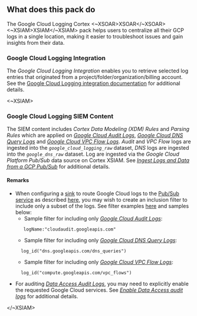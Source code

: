 ## What does this pack do

The Google Cloud Logging Cortex <~XSOAR>XSOAR</~XSOAR><~XSIAM>XSIAM</~XSIAM> pack helps users to centralize all their GCP logs in a single location, making it easier to troubleshoot issues and gain insights from their data.

### Google Cloud Logging Integration
The *Google Cloud Logging Integration* enables you to retrieve selected log entries that originated from a project/folder/organization/billing account. See the [Google Cloud Logging integration documentation](https://xsoar.pan.dev/docs/reference/integrations/google-cloud-logging) for additional details.   


<~XSIAM>
### Google Cloud Logging SIEM Content
The SIEM content includes *Cortex Data Modeling (XDM) Rules* and *Parsing Rules* which are applied on [*Google Cloud Audit Logs*](https://cloud.google.com/logging/docs/audit), [*Google Cloud DNS Query Logs*](https://cloud.google.com/dns/docs/monitoring#dns-log-record-format) and [*Google Cloud VPC Flow Logs*](https://cloud.google.com/vpc/docs/flow-logs). *Audit* and *VPC Flow* logs are ingested into the *`google_cloud_logging_raw`* dataset, *DNS* logs are ingested into the *`google_dns_raw`* dataset. Log are ingested via the *Google Cloud Platform Pub/Sub* data source on Cortex XSIAM. See [*Ingest Logs and Data from a GCP Pub/Sub*](https://docs-cortex.paloaltonetworks.com/r/Cortex-XSIAM/Cortex-XSIAM-Documentation/Ingest-logs-and-data-from-a-GCP-Pub/Sub?tocId=RyZP~~W~YWbOPGKAClIQHg) for additional details.

#### Remarks
- When configuring a [sink](https://cloud.google.com/logging/docs/export/configure_export_v2#creating_sink) to route Google Cloud logs to the [Pub/Sub service](https://cloud.google.com/pubsub/docs/pubsub-basics) as described [here](https://docs-cortex.paloaltonetworks.com/r/Cortex-XSIAM/Cortex-XSIAM-Documentation/Ingest-logs-and-data-from-a-GCP-Pub/Sub?tocId=RyZP~~W~YWbOPGKAClIQHg), you may wish to create an inclusion filter to include only a subset of the logs. See filter examples [here](https://cloud.google.com/logging/docs/export/configure_export_v2#filter-examples) and samples below: 
  -  Sample filter for including only [*Google Cloud Audit Logs*](https://cloud.google.com/logging/docs/audit):
  ```
     logName:"cloudaudit.googleapis.com"
  ```
  -  Sample filter for including only [*Google Cloud DNS Query Logs*](https://cloud.google.com/dns/docs/monitoring#dns-log-record-format):
  ```
    log_id("dns.googleapis.com/dns_queries") 
  ```
  -  Sample filter for including only [*Google Cloud VPC Flow Logs*](https://cloud.google.com/vpc/docs/using-flow-logs):
  ```
    log_id("compute.googleapis.com/vpc_flows")
  ```
- For auditing [*Data Access Audit Logs*](https://cloud.google.com/logging/docs/audit#data-access), you may need to explicitly enable the requested Google Cloud services. See [*Enable Data Access audit logs*](https://cloud.google.com/logging/docs/audit/configure-data-access) for additional details.  

</~XSIAM>